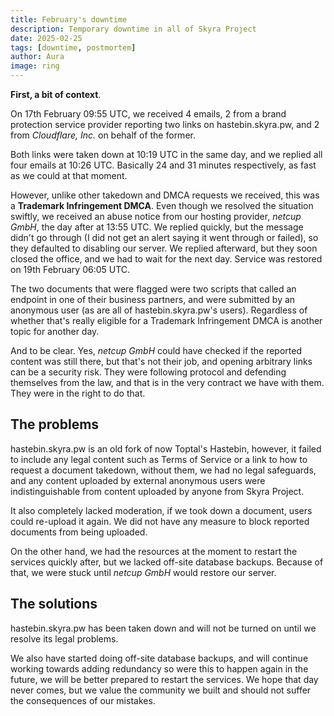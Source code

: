 ```yaml
---
title: February's downtime
description: Temporary downtime in all of Skyra Project
date: 2025-02-25
tags: [downtime, postmortem]
author: Aura
image: ring
---
```


**First, a bit of context**.

On 17th February 09:55 UTC, we received 4 emails, 2 from a brand protection service provider reporting two links on
hastebin.skyra.pw, and 2 from *Cloudflare, Inc.* on behalf of the former.

Both links were taken down at 10:19 UTC in the same day, and we replied all four emails at 10:26 UTC. Basically 24 and
31 minutes respectively, as fast as we could at that moment.

However, unlike other takedown and DMCA requests we received, this was a **Trademark Infringement DMCA**. Even though
we resolved the situation swiftly, we received an abuse notice from our hosting provider, *netcup GmbH*, the day after
at 13:55 UTC. We replied quickly, but the message didn't go through (I did not get an alert saying it went through or
failed), so they defaulted to disabling our server. We replied afterward, but they soon closed the office, and we had to
wait for the next day. Service was restored on 19th February 06:05 UTC.

The two documents that were flagged were two scripts that called an endpoint in one of their business partners, and were
submitted by an anonymous user (as are all of hastebin.skyra.pw's users). Regardless of whether that's really eligible
for a Trademark Infringement DMCA is another topic for another day.

And to be clear. Yes, *netcup GmbH* could have checked if the reported content was still there, but that's not their
job, and opening arbitrary links can be a security risk. They were following protocol and defending themselves from the
law, and that is in the very contract we have with them. They were in the right to do that.

## The problems

hastebin.skyra.pw is an old fork of now Toptal's Hastebin, however, it failed to include any legal content such as Terms
of Service or a link to how to request a document takedown, without them, we had no legal safeguards, and any content
uploaded by external anonymous users were indistinguishable from content uploaded by anyone from Skyra Project.

It also completely lacked moderation, if we took down a document, users could re-upload it again. We did not have any
measure to block reported documents from being uploaded.

On the other hand, we had the resources at the moment to restart the services quickly after, but we lacked off-site
database backups. Because of that, we were stuck until *netcup GmbH* would restore our server.

## The solutions

hastebin.skyra.pw has been taken down and will not be turned on until we resolve its legal problems.

We also have started doing off-site database backups, and will continue working towards adding redundancy so were this
to happen again in the future, we will be better prepared to restart the services. We hope that day never comes, but we
value the community we built and should not suffer the consequences of our mistakes.
